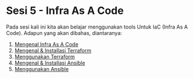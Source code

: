 # Sesi 5 - Infra As A Code

Pada sesi kali ini kita akan belajar menggunakan tools Untuk IaC (Infra As A Code).
Adapun yang akan dibahas, diantaranya: 
1. [Mengenal Infra As A Code](https://github.com/agung3wi/panduan-kelasdevops/tree/master/sesi%206/mengenal%20infra%20as%20a%20code)
2. [Mengenal & Installasi Terraform](https://github.com/agung3wi/panduan-kelasdevops/tree/master/sesi%206/install%20terraform)
3. [Menggunakan Terraform](https://github.com/agung3wi/panduan-kelasdevops/tree/master/sesi%206/terraform%20sample)
4. [Mengenal & Installasi Ansible](https://github.com/agung3wi/panduan-kelasdevops/tree/master/sesi%204/build%20go%20app)
5. [Menggunakan Ansible](https://github.com/agung3wi/panduan-kelasdevops/tree/master/sesi%204/build%20reactjs%20app)
